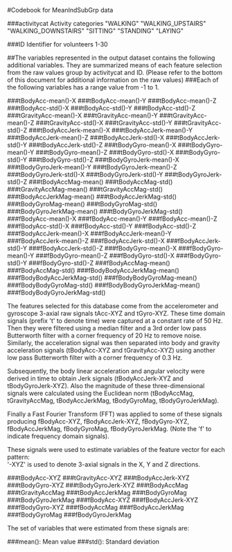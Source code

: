 #Codebook for MeanIndSubGrp data

###activitycat
	Activity categories
		"WALKING"
		"WALKING_UPSTAIRS"
		"WALKING_DOWNSTAIRS"
		"SITTING"
		"STANDING"
		"LAYING"

###ID
	Identifier for volunteers
		1-30

##The variables represented in the output dataset contains the following additional variables. They are summarized means of each feature selection from the raw values group by activitycat and ID. (Please refer to the bottom of this document for additional information on the raw values)
###Each of the following variables has a range value from -1 to 1.

###tBodyAcc-mean()-X
###tBodyAcc-mean()-Y
###tBodyAcc-mean()-Z
###tBodyAcc-std()-X
###tBodyAcc-std()-Y
###tBodyAcc-std()-Z
###tGravityAcc-mean()-X
###tGravityAcc-mean()-Y
###tGravityAcc-mean()-Z
###tGravityAcc-std()-X
###tGravityAcc-std()-Y
###tGravityAcc-std()-Z
###tBodyAccJerk-mean()-X
###tBodyAccJerk-mean()-Y
###tBodyAccJerk-mean()-Z
###tBodyAccJerk-std()-X
###tBodyAccJerk-std()-Y
###tBodyAccJerk-std()-Z
###tBodyGyro-mean()-X
###tBodyGyro-mean()-Y
###tBodyGyro-mean()-Z
###tBodyGyro-std()-X
###tBodyGyro-std()-Y
###tBodyGyro-std()-Z
###tBodyGyroJerk-mean()-X
###tBodyGyroJerk-mean()-Y
###tBodyGyroJerk-mean()-Z
###tBodyGyroJerk-std()-X
###tBodyGyroJerk-std()-Y
###tBodyGyroJerk-std()-Z
###tBodyAccMag-mean()
###tBodyAccMag-std()
###tGravityAccMag-mean()
###tGravityAccMag-std()
###tBodyAccJerkMag-mean()
###tBodyAccJerkMag-std()
###tBodyGyroMag-mean()
###tBodyGyroMag-std()
###tBodyGyroJerkMag-mean()
###tBodyGyroJerkMag-std()
###fBodyAcc-mean()-X
###fBodyAcc-mean()-Y
###fBodyAcc-mean()-Z
###fBodyAcc-std()-X
###fBodyAcc-std()-Y
###fBodyAcc-std()-Z
###fBodyAccJerk-mean()-X
###fBodyAccJerk-mean()-Y
###fBodyAccJerk-mean()-Z
###fBodyAccJerk-std()-X
###fBodyAccJerk-std()-Y
###fBodyAccJerk-std()-Z
###fBodyGyro-mean()-X
###fBodyGyro-mean()-Y
###fBodyGyro-mean()-Z
###fBodyGyro-std()-X
###fBodyGyro-std()-Y
###fBodyGyro-std()-Z
###fBodyAccMag-mean()
###fBodyAccMag-std()
###fBodyBodyAccJerkMag-mean()
###fBodyBodyAccJerkMag-std()
###fBodyBodyGyroMag-mean()
###fBodyBodyGyroMag-std()
###fBodyBodyGyroJerkMag-mean()
###fBodyBodyGyroJerkMag-std()


The features selected for this database come from the accelerometer and gyroscope 3-axial raw signals tAcc-XYZ and tGyro-XYZ. These time domain signals (prefix 't' to denote time) were captured at a constant rate of 50 Hz. Then they were filtered using a median filter and a 3rd order low pass Butterworth filter with a corner frequency of 20 Hz to remove noise. Similarly, the acceleration signal was then separated into body and gravity acceleration signals (tBodyAcc-XYZ and tGravityAcc-XYZ) using another low pass Butterworth filter with a corner frequency of 0.3 Hz. 

Subsequently, the body linear acceleration and angular velocity were derived in time to obtain Jerk signals (tBodyAccJerk-XYZ and tBodyGyroJerk-XYZ). Also the magnitude of these three-dimensional signals were calculated using the Euclidean norm (tBodyAccMag, tGravityAccMag, tBodyAccJerkMag, tBodyGyroMag, tBodyGyroJerkMag). 

Finally a Fast Fourier Transform (FFT) was applied to some of these signals producing fBodyAcc-XYZ, fBodyAccJerk-XYZ, fBodyGyro-XYZ, fBodyAccJerkMag, fBodyGyroMag, fBodyGyroJerkMag. (Note the 'f' to indicate frequency domain signals). 

These signals were used to estimate variables of the feature vector for each pattern:  
'-XYZ' is used to denote 3-axial signals in the X, Y and Z directions.

###tBodyAcc-XYZ
###tGravityAcc-XYZ
###tBodyAccJerk-XYZ
###tBodyGyro-XYZ
###tBodyGyroJerk-XYZ
###tBodyAccMag
###tGravityAccMag
###tBodyAccJerkMag
###tBodyGyroMag
###tBodyGyroJerkMag
###fBodyAcc-XYZ
###fBodyAccJerk-XYZ
###fBodyGyro-XYZ
###fBodyAccMag
###fBodyAccJerkMag
###fBodyGyroMag
###fBodyGyroJerkMag

The set of variables that were estimated from these signals are: 

###mean(): Mean value
###std(): Standard deviation
